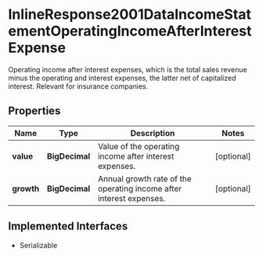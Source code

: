

# InlineResponse2001DataIncomeStatementOperatingIncomeAfterInterestExpense

Operating income after interest expenses, which is the total sales revenue minus the operating and interest expenses, the latter net of capitalized interest. Relevant for insurance companies.

## Properties

Name | Type | Description | Notes
------------ | ------------- | ------------- | -------------
**value** | **BigDecimal** | Value of the operating income after interest expenses. |  [optional]
**growth** | **BigDecimal** | Annual growth rate of the operating income after interest expenses. |  [optional]


## Implemented Interfaces

* Serializable


